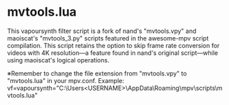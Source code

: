 # mvtools.lua
This vapoursynth filter script is a fork of nand's "mvtools.vpy" and maoiscat's "mvtools_3.py" scripts featured in the awesome-mpv script compilation. This script retains the option to skip frame rate conversion for videos with 4K resolution―a feature found in nand's original script―while using maoiscat's logical operations.

※Remember to change the file extension from "mvtools.vpy" to "mvtools.lua" in your mpv.conf.
Example: vf=vapoursynth="C:\Users\<USERNAME>\AppData\Roaming\mpv\scripts\mvtools.lua"

